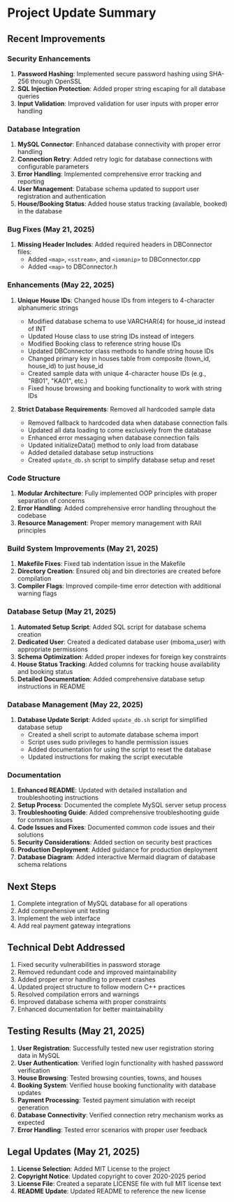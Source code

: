 # Project Update Summary

## Recent Improvements

### Security Enhancements
1. **Password Hashing**: Implemented secure password hashing using SHA-256 through OpenSSL
2. **SQL Injection Protection**: Added proper string escaping for all database queries
3. **Input Validation**: Improved validation for user inputs with proper error handling

### Database Integration
1. **MySQL Connector**: Enhanced database connectivity with proper error handling
2. **Connection Retry**: Added retry logic for database connections with configurable parameters
3. **Error Handling**: Implemented comprehensive error tracking and reporting
4. **User Management**: Database schema updated to support user registration and authentication
5. **House/Booking Status**: Added house status tracking (available, booked) in the database

### Bug Fixes (May 21, 2025)
1. **Missing Header Includes**: Added required headers in DBConnector files:
   - Added `<map>`, `<sstream>`, and `<iomanip>` to DBConnector.cpp
   - Added `<map>` to DBConnector.h

### Enhancements (May 22, 2025)
1. **Unique House IDs**: Changed house IDs from integers to 4-character alphanumeric strings
   - Modified database schema to use VARCHAR(4) for house_id instead of INT
   - Updated House class to use string IDs instead of integers
   - Modified Booking class to reference string house IDs
   - Updated DBConnector class methods to handle string house IDs
   - Changed primary key in houses table from composite (town_id, house_id) to just house_id
   - Created sample data with unique 4-character house IDs (e.g., "RB01", "KA01", etc.)
   - Fixed house browsing and booking functionality to work with string IDs

2. **Strict Database Requirements**: Removed all hardcoded sample data
   - Removed fallback to hardcoded data when database connection fails
   - Updated all data loading to come exclusively from the database
   - Enhanced error messaging when database connection fails
   - Updated initializeData() method to only load from database
   - Added detailed database setup instructions
   - Created `update_db.sh` script to simplify database setup and reset

### Code Structure
1. **Modular Architecture**: Fully implemented OOP principles with proper separation of concerns
2. **Error Handling**: Added comprehensive error handling throughout the codebase
3. **Resource Management**: Proper memory management with RAII principles

### Build System Improvements (May 21, 2025)
1. **Makefile Fixes**: Fixed tab indentation issue in the Makefile
2. **Directory Creation**: Ensured obj and bin directories are created before compilation
3. **Compiler Flags**: Improved compile-time error detection with additional warning flags

### Database Setup (May 21, 2025)
1. **Automated Setup Script**: Added SQL script for database schema creation
2. **Dedicated User**: Created a dedicated database user (mboma_user) with appropriate permissions
3. **Schema Optimization**: Added proper indexes for foreign key constraints
4. **House Status Tracking**: Added columns for tracking house availability and booking status
5. **Detailed Documentation**: Added comprehensive database setup instructions in README

### Database Management (May 22, 2025)
1. **Database Update Script**: Added `update_db.sh` script for simplified database setup
   - Created a shell script to automate database schema import
   - Script uses sudo privileges to handle permission issues
   - Added documentation for using the script to reset the database
   - Updated instructions for making the script executable

### Documentation
1. **Enhanced README**: Updated with detailed installation and troubleshooting instructions
2. **Setup Process**: Documented the complete MySQL server setup process
3. **Troubleshooting Guide**: Added comprehensive troubleshooting guide for common issues
4. **Code Issues and Fixes**: Documented common code issues and their solutions
5. **Security Considerations**: Added section on security best practices
6. **Production Deployment**: Added guidance for production deployment
7. **Database Diagram**: Added interactive Mermaid diagram of database schema relations

## Next Steps
1. Complete integration of MySQL database for all operations
2. Add comprehensive unit testing
3. Implement the web interface
4. Add real payment gateway integrations

## Technical Debt Addressed
1. Fixed security vulnerabilities in password storage
2. Removed redundant code and improved maintainability
3. Added proper error handling to prevent crashes
4. Updated project structure to follow modern C++ practices
5. Resolved compilation errors and warnings
6. Improved database schema with proper constraints
7. Enhanced documentation for better maintainability

## Testing Results (May 21, 2025)
1. **User Registration**: Successfully tested new user registration storing data in MySQL
2. **User Authentication**: Verified login functionality with hashed password verification
3. **House Browsing**: Tested browsing counties, towns, and houses
4. **Booking System**: Verified house booking functionality with database updates
5. **Payment Processing**: Tested payment simulation with receipt generation
6. **Database Connectivity**: Verified connection retry mechanism works as expected
7. **Error Handling**: Tested error scenarios with proper user feedback

## Legal Updates (May 21, 2025)
1. **License Selection**: Added MIT License to the project
2. **Copyright Notice**: Updated copyright to cover 2020-2025 period
3. **License File**: Created a separate LICENSE file with full MIT license text
4. **README Update**: Updated README to reference the new license
